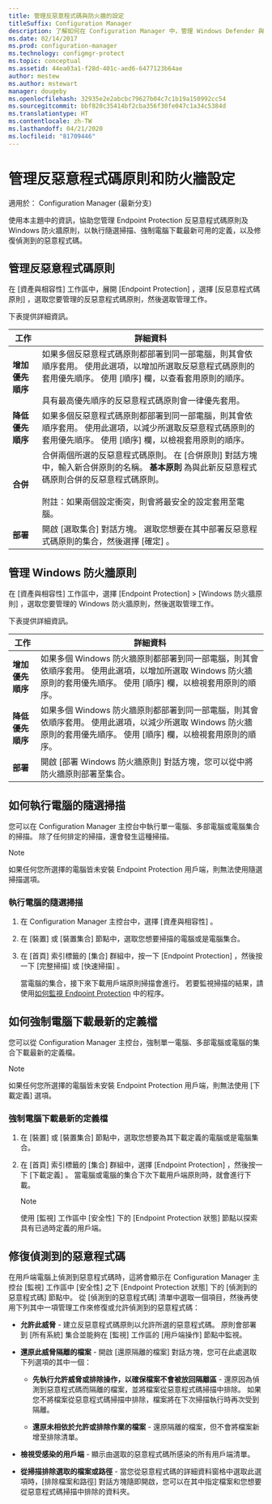 ```yaml
---
title: 管理反惡意程式碼與防火牆的設定
titleSuffix: Configuration Manager
description: 了解如何在 Configuration Manager 中，管理 Windows Defender 與 Windows 防火牆原則的 Endpoint Protection 反惡意程式碼原則。
ms.date: 02/14/2017
ms.prod: configuration-manager
ms.technology: configmgr-protect
ms.topic: conceptual
ms.assetid: 44ea03a1-f28d-401c-aed6-6477123b64ae
author: mestew
ms.author: mstewart
manager: dougeby
ms.openlocfilehash: 32935e2e2abcbc79627b04c7c1b19a150992cc54
ms.sourcegitcommit: bbf820c35414bf2cba356f30fe047c1a34c5384d
ms.translationtype: HT
ms.contentlocale: zh-TW
ms.lasthandoff: 04/21/2020
ms.locfileid: "81709446"
---
```

# <a name="manage-antimalware-policies-and-firewall-settings"></a>管理反惡意程式碼原則和防火牆設定

適用於：  Configuration Manager (最新分支)

使用本主題中的資訊，協助您管理 Endpoint Protection 反惡意程式碼原則及 Windows 防火牆原則，以執行隨選掃描、強制電腦下載最新可用的定義，以及修復偵測到的惡意程式碼。  


## <a name="manage-antimalware-policies"></a>管理反惡意程式碼原則  
 在 [資產與相容性]  工作區中，展開 [Endpoint Protection]  ，選擇 [反惡意程式碼原則]  ，選取您要管理的反惡意程式碼原則，然後選取管理工作。  

 下表提供詳細資訊。  

|工作|詳細資料|  
|----------|-------------|  
|**增加優先順序**|如果多個反惡意程式碼原則都部署到同一部電腦，則其會依順序套用。 使用此選項，以增加所選取反惡意程式碼原則的套用優先順序。 使用 [順序]  欄，以查看套用原則的順序。<br /><br /> 具有最高優先順序的反惡意程式碼原則會一律優先套用。|  
|**降低優先順序**|如果多個反惡意程式碼原則都部署到同一部電腦，則其會依順序套用。 使用此選項，以減少所選取反惡意程式碼原則的套用優先順序。 使用 [順序]  欄，以檢視套用原則的順序。|  
|**合併**|合併兩個所選的反惡意程式碼原則。 在 [合併原則]  對話方塊中，輸入新合併原則的名稱。 **基本原則** 為與此新反惡意程式碼原則合併的反惡意程式碼原則。<br /><br /> 附註：如果兩個設定衝突，則會將最安全的設定套用至電腦。|  
|**部署**|開啟 [選取集合]  對話方塊。 選取您想要在其中部署反惡意程式碼原則的集合，然後選擇 [確定]  。|  

## <a name="manage-windows-firewall-policies"></a>管理 Windows 防火牆原則  
 在 [資產與相容性]  工作區中，選擇 [Endpoint Protection]   > [Windows 防火牆原則]  ，選取您要管理的 Windows 防火牆原則，然後選取管理工作。  

 下表提供詳細資訊。  

|工作|詳細資料|  
|----------|-------------|  
|**增加優先順序**|如果多個 Windows 防火牆原則都部署到同一部電腦，則其會依順序套用。 使用此選項，以增加所選取 Windows 防火牆原則的套用優先順序。 使用 [順序]  欄，以檢視套用原則的順序。|  
|**降低優先順序**|如果多個 Windows 防火牆原則都部署到同一部電腦，則其會依順序套用。 使用此選項，以減少所選取 Windows 防火牆原則的套用優先順序。 使用 [順序]  欄，以檢視套用原則的順序。|  
|**部署**|開啟 [部署 Windows 防火牆原則]  對話方塊，您可以從中將防火牆原則部署至集合。|  

## <a name="how-to-perform-an-on-demand-scan-of-computers"></a>如何執行電腦的隨選掃描  
 您可以在 Configuration Manager 主控台中執行單一電腦、多部電腦或電腦集合的掃描。 除了任何排定的掃描，還會發生這種掃描。

> [!NOTE]  
>  如果任何您所選擇的電腦皆未安裝 Endpoint Protection 用戶端，則無法使用隨選掃描選項。  

### <a name="to-perform-an-on-demand-scan-of-computers"></a>執行電腦的隨選掃描  

1. 在 Configuration Manager 主控台中，選擇 [資產與相容性]  。  

2. 在 [裝置]  或 [裝置集合]  節點中，選取您想要掃描的電腦或是電腦集合。  

3. 在 [首頁]  索引標籤的 [集合]  群組中，按一下 [Endpoint Protection]  ，然後按一下 [完整掃描]  或 [快速掃描]  。  

   當電腦的集合，接下來下載用戶端原則掃描會進行。 若要監視掃描的結果，請使用[如何監視 Endpoint Protection](../../protect/deploy-use/monitor-endpoint-protection.md) 中的程序。  

## <a name="how-to-force-computers-to-download-the-latest-definition-files"></a>如何強制電腦下載最新的定義檔  
 您可以從 Configuration Manager 主控台，強制單一電腦、多部電腦或電腦的集合下載最新的定義檔。  

> [!NOTE]  
>  如果任何您所選擇的電腦皆未安裝 Endpoint Protection 用戶端，則無法使用 [下載定義]  選項。  

### <a name="to-force-computers-to-download-the-latest-definition-files"></a>強制電腦下載最新的定義檔  

1.  在 [裝置]  或 [裝置集合]  節點中，選取您想要為其下載定義的電腦或是電腦集合。  

2.  在 [首頁]  索引標籤的 [集合]  群組中，選擇 [Endpoint Protection]  ，然後按一下 [下載定義]  。 當電腦或電腦的集合下次下載用戶端原則時，就會進行下載。  

    > [!NOTE]  
    >  使用 [監視]  工作區中 [安全性]  下的 [Endpoint Protection 狀態]  節點以探索具有已過時定義的用戶端。  

## <a name="remediate-detected-malware"></a>修復偵測到的惡意程式碼  
 在用戶端電腦上偵測到惡意程式碼時，這將會顯示在 Configuration Manager 主控台 [監視]  工作區中 [安全性]  之下 [Endpoint Protection 狀態]  下的 [偵測到的惡意程式碼]  節點中。 從 [偵測到的惡意程式碼]  清單中選取一個項目，然後再使用下列其中一項管理工作來修復或允許偵測到的惡意程式碼：  

-   **允許此威脅** - 建立反惡意程式碼原則以允許所選的惡意程式碼。 原則會部署到 [所有系統]  集合並能夠在 [監視]  工作區的 [用戶端操作]  節點中監視。  

-   **還原此威脅隔離的檔案** - 開啟 [還原隔離的檔案]  對話方塊，您可在此處選取下列選項的其中一個：  

    -   **先執行允許威脅或排除操作，以確保檔案不會被放回隔離區** - 還原因為偵測到惡意程式碼而隔離的檔案，並將檔案從惡意程式碼掃描中排除。 如果您不將檔案從惡意程式碼掃描中排除，檔案將在下次掃描執行時再次受到隔離。  

    -   **還原未相依於允許或排除作業的檔案** - 還原隔離的檔案，但不會將檔案新增至排除清單。  

-   **檢視受感染的用戶端** - 顯示由選取的惡意程式碼所感染的所有用戶端清單。  

-   **從掃描排除選取的檔案或路徑** - 當您從惡意程式碼的詳細資料窗格中選取此選項時，[排除檔案和路徑]  對話方塊隨即開啟，您可以在其中指定檔案和您想要從惡意程式碼掃描中排除的資料夾。
